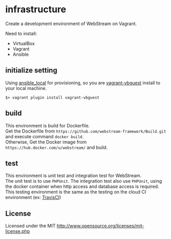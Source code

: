 # infrastructure

Create a development environment of WebStream on Vagrant.

Need to install:
* VirtualBox
* Vagrant
* Ansible

## initialize setting
Using [ansible_local](https://www.vagrantup.com/docs/provisioning/ansible_local.html) for provisioning, so you are [vagrant-vbguest](https://github.com/dotless-de/vagrant-vbguest) install to your local machine.
```
$> vagrant plugin install vagrant-vbguest
```

## build
This environment is build for Dockerfile.  
Get the Dockerfile from `https://github.com/webstream-framework/Build.git` and execute command `docker build`.  
Otherwise, Get the Docker image from `https://hub.docker.com/u/webstream/` and build.  

## test
This environment is unit test and integration test for WebStream.  
The unit test is to use `PHPUnit`. The integration test also use `PHPUnit`, using the docker container when http access and database access is required.  
This testing environment is the same as the testing on the cloud CI environment (ex: [TravisCI](https://travis-ci.org/))

## License
Licensed under the MIT
http://www.opensource.org/licenses/mit-license.php
